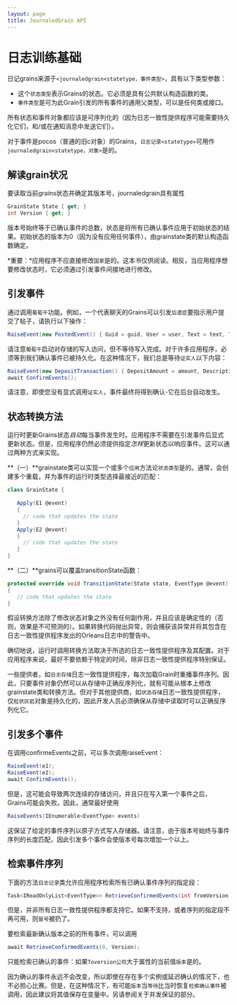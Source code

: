 ```yaml
---
layout: page
title: JournaledGrain API
---
```


# 日志训练基础

日记grains来源于`<journaledgrain<statetype，事件类型>`，具有以下类型参数：

-   这个`状态类型`表示Grains的状态。它必须是具有公共默认构造函数的类。
-   `事件类型`是可为此Grain引发的所有事件的通用父类型，可以是任何类或接口。

所有状态和事件对象都应该是可序列化的（因为日志一致性提供程序可能需要持久化它们，和/或在通知消息中发送它们）。

对于事件是pocos（普通的旧c对象）的Grains，`日志记录<statetype>`可用作`journaledgrain<statetype，对象>`是的。

## 解读grain状况

要读取当前grains状态并确定其版本号，journaledgrain具有属性

```csharp
GrainState State { get; }
int Version { get; }
```

版本号始终等于已确认事件的总数，状态是将所有已确认事件应用于初始状态的结果。初始状态的版本为0（因为没有应用任何事件），由grainstate类的默认构造函数确定。

*重要：*应用程序不应直接修改`国家`是的。这本书仅供阅读。相反，当应用程序想要修改状态时，它必须通过引发事件间接地进行修改。

## 引发事件

通过调用`葡萄干`功能。例如，一个代表聊天的Grains可以引发`后遗症`要指示用户提交了帖子，请执行以下操作：

```csharp
RaiseEvent(new PostedEvent() { Guid = guid, User = user, Text = text, Timestamp = DateTime.UtcNow });
```

请注意`葡萄干`启动对存储的写入访问，但不等待写入完成。对于许多应用程序，必须等到我们确认事件已被持久化。在这种情况下，我们总是等待`证实人`以下内容：

```csharp
RaiseEvent(new DepositTransaction() { DepositAmount = amount, Description = description });
await ConfirmEvents();
```

请注意，即使您没有显式调用`证实人`，事件最终将得到确认-它在后台自动发生。

## 状态转换方法

运行时更新Grains状态*自动*每当事件发生时。应用程序不需要在引发事件后显式更新状态。但是，应用程序仍然必须提供指定*怎样*更新状态以响应事件。这可以通过两种方式来实现。

**（一）**grainstate类可以实现一个或多个`应用`方法论`状态类型`是的。通常，会创建多个重载，并为事件的运行时类型选择最接近的匹配：

```csharp
class GrainState {
   
   Apply(E1 @event)  
   {
     // code that updates the state
   }
   Apply(E2 @event)  
   {
     // code that updates the state
   }
}
```

**（二）**grains可以覆盖transitionState函数：

```csharp
protected override void TransitionState(State state, EventType @event)
{
   // code that updates the state
}
```

假设转换方法除了修改状态对象之外没有任何副作用，并且应该是确定性的（否则，效果是不可预测的）。如果转换代码抛出异常，则会捕获该异常并将其包含在日志一致性提供程序发出的Orleans日志中的警告中。

确切地说，运行时调用转换方法取决于所选的日志一致性提供程序及其配置。对于应用程序来说，最好不要依赖于特定的时间，除非日志一致性提供程序特别保证。

一些提供者，如`日志存储`日志一致性提供程序，每次加载Grain时重播事件序列。因此，只要事件对象仍然可以从存储中正确反序列化，就有可能从根本上修改grainstate类和转换方法。但对于其他提供商，如`状态存储`日志一致性提供程序，仅`粒状灰岩`对象是持久化的，因此开发人员必须确保从存储中读取时可以正确反序列化它。

## 引发多个事件

在调用confirmeEvents之前，可以多次调用raiseEvent：

```csharp
RaiseEvent(e1);
RaiseEvent(e2);
await ConfirmEvents();
```

但是，这可能会导致两次连续的存储访问，并且只在写入第一个事件之后，Grains可能会失败。因此，通常最好使用

```csharp
RaiseEvents(IEnumerable<EventType> events)
```

这保证了给定的事件序列以原子方式写入存储器。请注意，由于版本号始终与事件序列的长度匹配，因此引发多个事件会使版本号每次增加一个以上。

## 检索事件序列

下面的方法`日志记录`类允许应用程序检索所有已确认事件序列的指定段：

```csharp
Task<IReadOnlyList<EventType>> RetrieveConfirmedEvents(int fromVersion, int toVersion)
```

但是，并非所有日志一致性提供程序都支持它。如果不支持，或者序列的指定段不再可用，则`冒号`被扔了。

要检索最新确认版本之前的所有事件，可以调用

```csharp
await RetrieveConfirmedEvents(0, Version);
```

只能检索已确认的事件：如果`Toversion公司`大于属性的当前值`版本`是的。

因为确认的事件永远不会改变，所以即使在存在多个实例或延迟确认的情况下，也不必担心比赛。但是，在这种情况下，有可能`版本`当`等待`比当时恢复`检索确认事件`被调用，因此建议将其值保存在变量中。另请参阅关于并发保证的部分。
